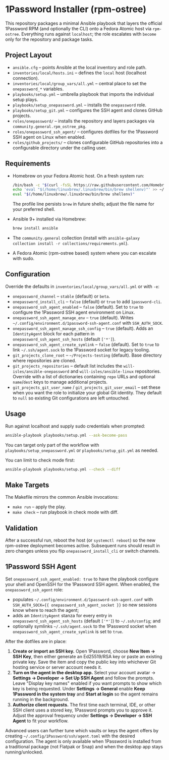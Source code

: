1Password Installer (rpm-ostree)
================================

This repository packages a minimal Ansible playbook that layers the official
1Password RPM (and optionally the CLI) onto a Fedora Atomic host via
`rpm-ostree`. Everything runs against `localhost`; the role escalates with
`become` only for the repository and package tasks.

Project Layout
--------------

- `ansible.cfg` – points Ansible at the local inventory and role path.
- `inventories/local/hosts.ini` – defines the `local` host (localhost
  connection).
- `inventories/local/group_vars/all.yml` – central place to set the
  `onepassword_*` variables.
- `playbooks/setup.yml` – umbrella playbook that imports the individual setup
  plays.
- `playbooks/setup_onepassword.yml` – installs the `onepassword` role.
- `playbooks/setup_git.yml` – configures the SSH agent and clones GitHub
  projects.
- `roles/onepassword/` – installs the repository and layers packages via
  `community.general.rpm_ostree_pkg`.
- `roles/onepassword_ssh_agent/` – configures dotfiles for the 1Password SSH
  agent on Linux when enabled.
- `roles/github_projects/` – clones configurable GitHub repositories into a
  configurable directory under the calling user.

Requirements
------------

- Homebrew on your Fedora Atomic host. On a fresh system run:

  ```sh
  /bin/bash -c "$(curl -fsSL https://raw.githubusercontent.com/Homebrew/install/HEAD/install.sh)"
  echo 'eval "$(/home/linuxbrew/.linuxbrew/bin/brew shellenv)"' >> ~/.bash_profile
  eval "$(/home/linuxbrew/.linuxbrew/bin/brew shellenv)"
  ```

  The profile line persists `brew` in future shells; adjust the file name for
  your preferred shell.
- Ansible 9+ installed via Homebrew:

  ```sh
  brew install ansible
  ```

- The `community.general` collection (install with
  `ansible-galaxy collection install -r collections/requirements.yml`).
- A Fedora Atomic (rpm-ostree based) system where you can escalate with sudo.

Configuration
-------------

Override the defaults in `inventories/local/group_vars/all.yml` or with `-e`:

- `onepassword_channel` – `stable` (default) or `beta`.
- `onepassword_install_cli` – `false` (default) or `true` to add `1password-cli`.
- `onepassword_ssh_agent_enabled` – `false` (default). Set to `true` to configure
  the 1Password SSH agent environment on Linux.
- `onepassword_ssh_agent_manage_env` – `true` (default). Writes
  `~/.config/environment.d/1password-ssh-agent.conf` with `SSH_AUTH_SOCK`.
- `onepassword_ssh_agent_manage_ssh_config` – `true` (default). Adds an
  `IdentityAgent` block for each pattern in `onepassword_ssh_agent_ssh_hosts`
  (default `['*']`).
- `onepassword_ssh_agent_create_symlink` – `false` (default). Set to `true` to
  link `~/.ssh/agent.sock` to the 1Password socket for legacy tooling.
- `git_projects_clone_root` – `~/Projects-testing` (default). Base directory
  where repositories are cloned.
- `git_projects_repositories` – default list includes the
  `will-isles/ansible-onepassword` and `will-isles/ansible-linux` repositories.
  Override with a list of dictionaries containing `repo` URLs and optional
  `name`/`dest` keys to manage additional projects.
- `git_projects_git_user_name` / `git_projects_git_user_email` – set these when
  you want the role to initialize your global Git identity. They default to
  `null` so existing Git configurations are left untouched.

Usage
-----

Run against localhost and supply sudo credentials when prompted:

```sh
ansible-playbook playbooks/setup.yml --ask-become-pass
```

You can target only part of the workflow with
`playbooks/setup_onepassword.yml` or `playbooks/setup_git.yml` as needed.

You can limit to check mode first:

```sh
ansible-playbook playbooks/setup.yml --check --diff
```

Make Targets
------------

The Makefile mirrors the common Ansible invocations:

- `make run` – apply the play.
- `make check` – run playbook in check mode with diff.

Validation
----------

After a successful run, reboot the host (or `systemctl reboot`) so the new
rpm-ostree deployment becomes active. Subsequent runs should result in zero
changes unless you flip `onepassword_install_cli` or switch channels.

1Password SSH Agent
-------------------

Set `onepassword_ssh_agent_enabled: true` to have the playbook configure your
shell and OpenSSH for the 1Password SSH agent. When enabled, the
`onepassword_ssh_agent` role:

- populates `~/.config/environment.d/1password-ssh-agent.conf` with
  `SSH_AUTH_SOCK={{ onepassword_ssh_agent_socket }}` so new sessions know where
  to reach the agent;
- adds an `IdentityAgent` stanza for every entry in
  `onepassword_ssh_agent_ssh_hosts` (default `['*']`) to `~/.ssh/config`; and
- optionally symlinks `~/.ssh/agent.sock` to the 1Password socket when
  `onepassword_ssh_agent_create_symlink` is set to `true`.

After the dotfiles are in place:

1. **Create or import an SSH key.** Open 1Password, choose **New Item → SSH
   Key**, then either generate an Ed25519/RSA key or paste an existing private
   key. Save the item and copy the public key into whichever Git hosting
   service or server account needs it.
2. **Turn on the agent in the desktop app.** Select your account avatar →
   **Settings → Developer → Set Up SSH Agent** and follow the prompts. Leave
   "Display key names" enabled if you want prompts to show which key is being
   requested. Under **Settings → General** enable **Keep 1Password in the
   system tray** and **Start at login** so the agent remains running in the
   background.
3. **Authorize client requests.** The first time each terminal, IDE, or other
   SSH client uses a stored key, 1Password prompts you to approve it. Adjust the
   approval frequency under **Settings → Developer → SSH Agent** to fit your
   workflow.

Advanced users can further tune which vaults or keys the agent offers by
creating `~/.config/1Password/ssh/agent.toml` with the desired configuration.
The agent is only available when 1Password is installed from a traditional
package (not Flatpak or Snap) and when the desktop app stays running/unlocked.
